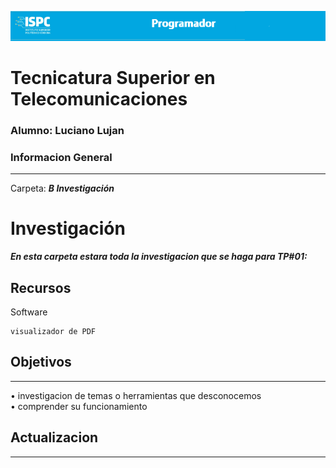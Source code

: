 ![alt text](/readme.png)
# Tecnicatura Superior en Telecomunicaciones
### Alumno: Luciano Lujan
### Informacion General
***
Carpeta: ***B Investigación***
# Investigación

***En esta carpeta estara toda la investigacion que se haga para TP#01:***





## Recursos
Software 
```
visualizador de PDF

```
## Objetivos
***
• investigacion de temas o herramientas que desconocemos  
• comprender su funcionamiento 

## Actualizacion
***